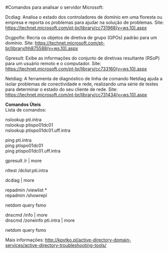 #Comandos para analisar o servidor Microsoft:

Dcdiag: Analisa o estado dos controladores de domínio em uma floresta ou empresa e reporta os problemas para ajudar na solução de problemas.
Site: https://technet.microsoft.com/pt-br/library/cc731968(v=ws.10).aspx

Dcgpofix: Recria os objetos de diretiva de grupo (GPOs) padrão para um domínio.
Site: https://technet.microsoft.com/pt-br/library/hh875588(v=ws.10).aspx

Gpresult: Exibe as informações do conjunto de diretivas resultante (RSoP) para um usuário remoto e o computador.
Site: https://technet.microsoft.com/pt-br/library/cc733160(v=ws.10).aspx

Netdiag: A ferramenta de diagnóstico de linha de comando Netdiag ajuda a isolar problemas de conectividade e rede, realizando uma série de testes para determinar o estado do seu cliente de rede. 
Site: https://technet.microsoft.com/pt-br/library/cc731434(v=ws.10).aspx

<b>Comandos Úteis</b><br>
Lista de comandos:

nslookup pti.intra<br>
nslookup ptispo01dc01<br>
nslookup ptispo01dc01.uff.intra<br>

ping pti.intra<br>
ping ptispo01dc01<br>
ping ptispo01dc01.uff.intra<br>

gpresult /r | more<br>

nltest /dclist:pti.intra<br>

dcdiag | more<br>

repadmin /viewlist *<br>
repadmin /showrepl<br>

netdom query fsmo<br>

dnscmd /info | more<br>
dnscmd /zoneinfo pti.intra | more<br>

netdom query fsmo<br>

Mais informações: http://kpytko.pl/active-directory-domain-services/active-directory-troubleshooting-tools/
